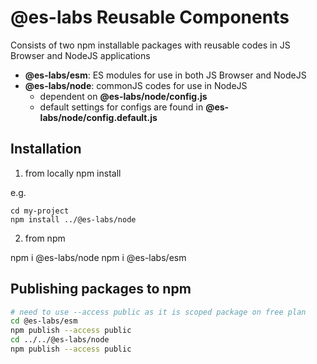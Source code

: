 # @es-labs Reusable Components

Consists of two npm installable packages with reusable codes in JS Browser and NodeJS applications

- **@es-labs/esm**: ES modules for use in both JS Browser and NodeJS
- **@es-labs/node**: commonJS codes for use in NodeJS
  - dependent on **@es-labs/node/config.js**
  - default settings for configs are found in **@es-labs/node/config.default.js**

## Installation

1. from locally
npm install <path-to-this-foder-from-where-you-want-to-install-this>

e.g.

```
cd my-project
npm install ../@es-labs/node
```

2. from npm

npm i @es-labs/node
npm i @es-labs/esm


## Publishing packages to npm

```bash
# need to use --access public as it is scoped package on free plan
cd @es-labs/esm
npm publish --access public
cd ../../@es-labs/node
npm publish --access public
```
